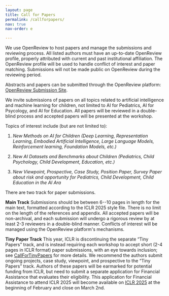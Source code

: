 ```yaml
---
layout: page
title: Call for Papers
permalink: /callforpapers/
nav: true
nav-order: e

---
```


We use OpenReview to host papers and manage the submissions and reviewing process. All listed authors must have an up-to-date OpenReview profile, properly attributed with current and past institutional affiliation. The OpenReview profile will be used to handle conflict of interest and paper matching. Submissions will not be made public on OpenReview during the reviewing period.

Abstracts and papers can be submitted through the OpenReview platform: [OpenReview Submission Site](https://openreview.net/group?id=ICLR.cc/2025/Workshop/AI4CHL).

We invite submissions of papers on all topics related to artificial intelligence and machine learning for children, not limited to AI for Pediatrics, AI for Psycology, and AI for Education. All papers will be reviewed in a double-blind process and accepted papers will be presented at the workshop.

Topics of interest include (but are not limited to):

1. *New Methods on AI for Children (Deep Learning, Representation Learning, Embodied Artificial Intelligence, Large Language Models, Reinforcement learning, Foundation Models, etc.)*

2. *New AI Datasets and Benchmarks about Children (Pediatrics, Child Psychology, Child Development, Education, etc.)*

3. *New Viewpoint, Prospective, Case Study, Position Paper, Survey Paper about risk and opportunity for Pediatrics, Child Development, Child Education in the AI Ara*

There are two track for paper submissions.

**Main Track** Submissions should be between 6--10 pages in length for the main text, formatted according to the ICLR 2025 style file. There is no limit on the length of the references and appendix. All accepted papers will be non-archival, and each submission will undergo a rigorous review by at least 2-3 reviewers in a double-blind manner. Conflicts of interest will be managed using the OpenReview platform's mechanisms.


**Tiny Paper Track** This year, ICLR is discontinuing the separate “Tiny Papers” track, and is instead requiring each workshop to accept short (2-4 pages in ICLR format) paper submissions, with an eye towards inclusion; see [CallForTinyPapers](https://iclr.cc/Conferences/2025/CallForTinyPapers) for more details. We recommend the authors submit ongoing projects, case study, viewpoint, and prospective to the “Tiny Papers” track. Authors of these papers will be earmarked for potential funding from ICLR, but need to submit a separate application for Financial Assistance that evaluates their eligibility. This application for Financial Assistance to attend ICLR 2025 will become available on [ICLR 2025](https://iclr.cc/Conferences/2025) at the beginning of February and close on March 2nd.


